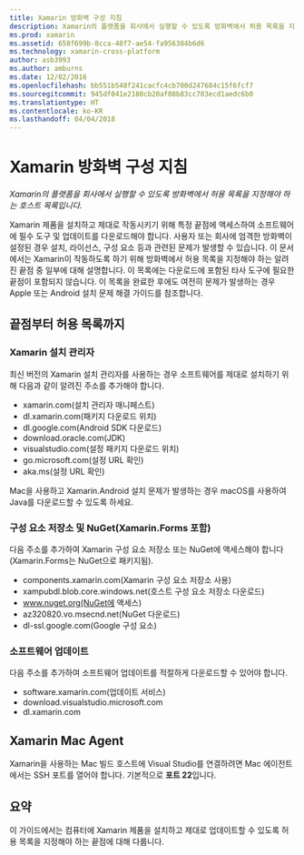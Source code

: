 ```yaml
---
title: Xamarin 방화벽 구성 지침
description: Xamarin의 플랫폼을 회사에서 실행할 수 있도록 방화벽에서 허용 목록을 지정해야 하는 호스트 목록입니다.
ms.prod: xamarin
ms.assetid: 658f699b-8cca-48f7-ae54-fa956384b6d6
ms.technology: xamarin-cross-platform
author: asb3993
ms.author: amburns
ms.date: 12/02/2016
ms.openlocfilehash: bb551b548f241cacfc4cb700d247684c15f6fcf7
ms.sourcegitcommit: 945df041e2180cb20af08b83cc703ecd1aedc6b0
ms.translationtype: HT
ms.contentlocale: ko-KR
ms.lasthandoff: 04/04/2018
---
```

# <a name="xamarin-firewall-configuration-instructions"></a>Xamarin 방화벽 구성 지침

_Xamarin의 플랫폼을 회사에서 실행할 수 있도록 방화벽에서 허용 목록을 지정해야 하는 호스트 목록입니다._

Xamarin 제품을 설치하고 제대로 작동시키기 위해 특정 끝점에 액세스하여 소프트웨어에 필수 도구 및 업데이트를 다운로드해야 합니다. 사용자 또는 회사에 엄격한 방화벽이 설정된 경우 설치, 라이선스, 구성 요소 등과 관련된 문제가 발생할 수 있습니다. 이 문서에서는 Xamarin이 작동하도록 하기 위해 방화벽에서 허용 목록을 지정해야 하는 알려진 끝점 중 일부에 대해 설명합니다. 이 목록에는 다운로드에 포함된 타사 도구에 필요한 끝점이 포함되지 않습니다. 이 목록을 완료한 후에도 여전히 문제가 발생하는 경우 Apple 또는 Android 설치 문제 해결 가이드를 참조합니다.

## <a name="endpoints-to-whitelist"></a>끝점부터 허용 목록까지

### <a name="xamarin-installer"></a>Xamarin 설치 관리자

최신 버전의 Xamarin 설치 관리자를 사용하는 경우 소프트웨어를 제대로 설치하기 위해 다음과 같이 알려진 주소를 추가해야 합니다.

-  xamarin.com(설치 관리자 매니페스트)
-  dl.xamarin.com(패키지 다운로드 위치)
-  dl.google.com(Android SDK 다운로드)
-  download.oracle.com(JDK)
-  visualstudio.com(설정 패키지 다운로드 위치)
-  go.microsoft.com(설정 URL 확인)
-  aka.ms(설정 URL 확인)

Mac을 사용하고 Xamarin.Android 설치 문제가 발생하는 경우 macOS를 사용하여 Java를 다운로드할 수 있도록 하세요.


### <a name="components-store-and-nuget-including-xamarinforms"></a>구성 요소 저장소 및 NuGet(Xamarin.Forms 포함)

다음 주소를 추가하여 Xamarin 구성 요소 저장소 또는 NuGet에 액세스해야 합니다(Xamarin.Forms는 NuGet으로 패키지됨).

-  components.xamarin.com(Xamarin 구성 요소 저장소 사용)
-  xampubdl.blob.core.windows.net(호스트 구성 요소 저장소 다운로드)
-  www.nuget.org(NuGet에 액세스)
-  az320820.vo.msecnd.net(NuGet 다운로드)
-  dl-ssl.google.com(Google 구성 요소)


### <a name="software-updates"></a>소프트웨어 업데이트

다음 주소를 추가하여 소프트웨어 업데이트를 적절하게 다운로드할 수 있어야 합니다.

-  software.xamarin.com(업데이트 서비스)
-  download.visualstudio.microsoft.com
-  dl.xamarin.com

## <a name="xamarin-mac-agent"></a>Xamarin Mac Agent

Xamarin을 사용하는 Mac 빌드 호스트에 Visual Studio를 연결하려면 Mac 에이전트에서는 SSH 포트를 열어야 합니다. 기본적으로 **포트 22**입니다.

## <a name="summary"></a>요약

이 가이드에서는 컴퓨터에 Xamarin 제품을 설치하고 제대로 업데이트할 수 있도록 허용 목록을 지정해야 하는 끝점에 대해 다룹니다.
